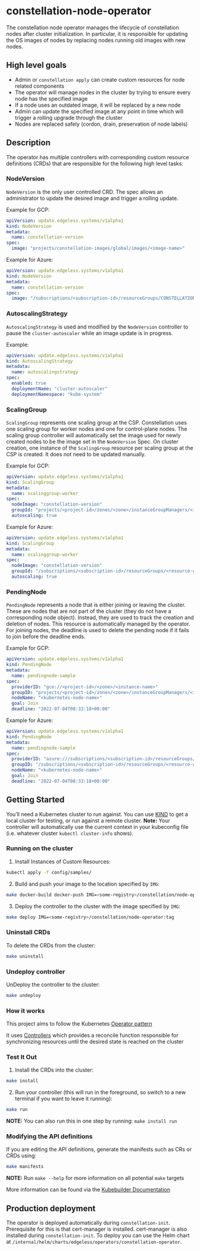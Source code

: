 # constellation-node-operator

The constellation node operator manages the lifecycle of constellation nodes after cluster initialization.
In particular, it is responsible for updating the OS images of nodes by replacing nodes running old images with new nodes.

## High level goals

- Admin or `constellation apply` can create custom resources for node related components
- The operator will manage nodes in the cluster by trying to ensure every node has the specified image
- If a node uses an outdated image, it will be replaced by a new node
- Admin can update the specified image at any point in time which will trigger a rolling upgrade through the cluster
- Nodes are replaced safely (cordon, drain, preservation of node labels)

## Description

The operator has multiple controllers with corresponding custom resource definitions (CRDs) that are responsible for the following high level tasks:

### NodeVersion

`NodeVersion` is the only user controlled CRD. The spec allows an administrator to update the desired image and trigger a rolling update.

Example for GCP:

```yaml
apiVersion: update.edgeless.systems/v1alpha1
kind: NodeVersion
metadata:
  name: constellation-version
spec:
  image: "projects/constellation-images/global/images/<image-name>"
```

Example for Azure:

```yaml
apiVersion: update.edgeless.systems/v1alpha1
kind: NodeVersion
metadata:
  name: constellation-version
spec:
  image: "/subscriptions/<subscription-id>/resourceGroups/CONSTELLATION-IMAGES/providers/Microsoft.Compute/galleries/Constellation/images/<image-definition-name>/versions/<image-version>"
```

### AutoscalingStrategy

`AutoscalingStrategy` is used and modified by the `NodeVersion` controller to pause the `cluster-autoscaler` while an image update is in progress.

Example:

```yaml
apiVersion: update.edgeless.systems/v1alpha1
kind: AutoscalingStrategy
metadata:
  name: autoscalingstrategy
spec:
  enabled: true
  deploymentName: "cluster-autoscaler"
  deploymentNamespace: "kube-system"
```

### ScalingGroup

`ScalingGroup` represents one scaling group at the CSP. Constellation uses one scaling group for worker nodes and one for control-plane nodes.
The scaling group controller will automatically set the image used for newly created nodes to be the image set in the `NodeVersion` Spec. On cluster creation, one instance of the `ScalingGroup` resource per scaling group at the CSP is created. It does not need to be updated manually.

Example for GCP:

```yaml
apiVersion: update.edgeless.systems/v1alpha1
kind: ScalingGroup
metadata:
  name: scalinggroup-worker
spec:
  nodeImage: "constellation-version"
  groupId: "projects/<project-id>/zones/<zone>/instanceGroupManagers/<instance-group-name>"
  autoscaling: true
```

Example for Azure:

```yaml
apiVersion: update.edgeless.systems/v1alpha1
kind: ScalingGroup
metadata:
  name: scalinggroup-worker
spec:
  nodeImage: "constellation-version"
  groupId: "/subscriptions/<subscription-id>/resourceGroups/<resource-group>/providers/Microsoft.Compute/virtualMachineScaleSets/<scale-set-name>"
  autoscaling: true
```

### PendingNode

`PendingNode` represents a node that is either joining or leaving the cluster. These are nodes that are not part of the cluster (they do not have a corresponding node object). Instead, they are used to track the creation and deletion of nodes.
This resource is automatically managed by the operator.
For joining nodes, the deadline is used to delete the pending node if it fails to join before the deadline ends.

Example for GCP:

```yaml
apiVersion: update.edgeless.systems/v1alpha1
kind: PendingNode
metadata:
  name: pendingnode-sample
spec:
  providerID: "gce://<project-id>/<zone>/<instance-name>"
  groupID: "projects/<project-id>/zones/<zone>/instanceGroupManagers/<instance-group-name>"
  nodeName: "<kubernetes-node-name>"
  goal: Join
  deadline: "2022-07-04T08:33:18+00:00"
```

Example for Azure:

```yaml
apiVersion: update.edgeless.systems/v1alpha1
kind: PendingNode
metadata:
  name: pendingnode-sample
spec:
  providerID: "azure:///subscriptions/<subscription-id>/resourceGroups/<resource-group>/providers/Microsoft.Compute/virtualMachineScaleSets/<scale-set-name>/virtualMachines/<instance-id>"
  groupID: "/subscriptions/<subscription-id>/resourceGroups/<resource-group>/providers/Microsoft.Compute/virtualMachineScaleSets/<scale-set-name>"
  nodeName: "<kubernetes-node-name>"
  goal: Join
  deadline: "2022-07-04T08:33:18+00:00"
```

## Getting Started

You’ll need a Kubernetes cluster to run against. You can use [KIND](https://sigs.k8s.io/kind) to get a local cluster for testing, or run against a remote cluster.
**Note:** Your controller will automatically use the current context in your kubeconfig file (i.e. whatever cluster `kubectl cluster-info` shows).

### Running on the cluster

1. Install Instances of Custom Resources:

```sh
kubectl apply -f config/samples/
```

2. Build and push your image to the location specified by `IMG`:

```sh
make docker-build docker-push IMG=<some-registry>/constellation/node-operator:tag
```

3. Deploy the controller to the cluster with the image specified by `IMG`:

```sh
make deploy IMG=<some-registry>/constellation/node-operator:tag
```

### Uninstall CRDs

To delete the CRDs from the cluster:

```sh
make uninstall
```

### Undeploy controller

UnDeploy the controller to the cluster:

```sh
make undeploy
```

### How it works

This project aims to follow the Kubernetes [Operator pattern](https://kubernetes.io/docs/concepts/extend-kubernetes/operator/)

It uses [Controllers](https://kubernetes.io/docs/concepts/architecture/controller/)
which provides a reconcile function responsible for synchronizing resources until the desired state is reached on the cluster

### Test It Out

1. Install the CRDs into the cluster:

```sh
make install
```

2. Run your controller (this will run in the foreground, so switch to a new terminal if you want to leave it running):

```sh
make run
```

**NOTE:** You can also run this in one step by running: `make install run`

### Modifying the API definitions

If you are editing the API definitions, generate the manifests such as CRs or CRDs using:

```sh
make manifests
```

**NOTE:** Run `make --help` for more information on all potential `make` targets

More information can be found via the [Kubebuilder Documentation](https://book.kubebuilder.io/introduction.html)

## Production deployment

The operator is deployed automatically during `constellation-init`.
Prerequisite for this is that cert-manager is installed.
cert-manager is also installed during `constellation-init`.
To deploy you can use the Helm chart at `/internal/helm/charts/edgeless/operators/constellation-operator`.

